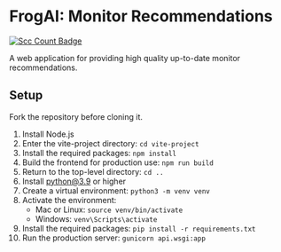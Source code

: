 # FrogAI: Monitor Recommendations

[![Scc Count Badge](https://sloc.xyz/github/theNullCrown/FrogAI/?category=code,api,vite-project/src)](https://github.com/theNullCrown/FrogAI/)

A web application for providing high quality up-to-date monitor recommendations.

## Setup

Fork the repository before cloning it.

1. Install Node.js
2. Enter the vite-project directory: `cd vite-project`
3. Install the required packages: `npm install`
4. Build the frontend for production use: `npm run build`
5. Return to the top-level directory: `cd ..`
6. Install python@3.9 or higher
7. Create a virtual environment: `python3 -m venv venv`
8. Activate the environment:
    - Mac or Linux: `source venv/bin/activate`
    - Windows: `venv\Scripts\activate`
9. Install the required packages: `pip install -r requirements.txt`
10. Run the production server: `gunicorn api.wsgi:app`

